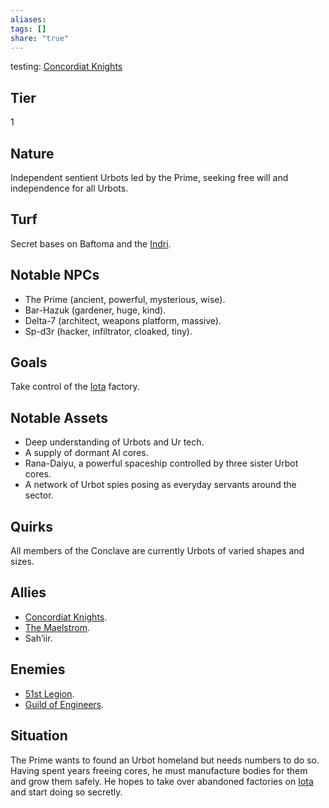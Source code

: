 ```yaml
---
aliases: 
tags: []
share: "true"
---
```

testing:
[Concordiat Knights](./Concordiat%20Knights.md) 

## Tier

1

## Nature

Independent sentient Urbots led by the Prime, seeking free will and independence for all Urbots.

## Turf

Secret bases on Baftoma and the [Indri](../Atlas/Procyon/Iota/Indri.md).

## Notable NPCs

- The Prime (ancient, powerful, mysterious, wise).
- Bar-Hazuk (gardener, huge, kind).
- Delta-7 (architect, weapons platform, massive).
- Sp-d3r (hacker, infiltrator, cloaked, tiny).


## Goals

Take control of the [Iota](../Atlas/Procyon/Iota/index.md) factory.

## Notable Assets

- Deep understanding of Urbots and Ur tech.
- A supply of dormant AI cores.
- Rana-Daiyu, a powerful spaceship controlled by three sister Urbot cores.
- A network of Urbot spies posing as everyday servants around the sector.


## Quirks

All members of the Conclave are currently Urbots of varied shapes and sizes.

## Allies

- [Concordiat Knights](./Concordiat%20Knights.md).
- [The Maelstrom](./The%20Maelstrom.md).
- Sah’iir.


## Enemies

- [51st Legion](./51st%20Legion.md).
- [Guild of Engineers](./Guild%20of%20Engineers.md).


## Situation

The Prime wants to found an Urbot homeland but needs numbers to do so. Having spent years freeing cores, he must manufacture bodies for them and grow them safely. He hopes to take over abandoned factories on [Iota](../Atlas/Procyon/Iota/index.md) and start doing so secretly.
